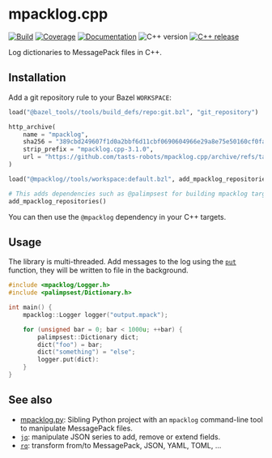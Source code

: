 # mpacklog.cpp

[![Build](https://img.shields.io/github/actions/workflow/status/tasts-robots/mpacklog.cpp/bazel.yml?branch=main)](https://github.com/tasts-robots/mpacklog.cpp/actions)
[![Coverage](https://coveralls.io/repos/github/tasts-robots/mpacklog.cpp/badge.svg?branch=main)](https://coveralls.io/github/tasts-robots/mpacklog.cpp?branch=main)
[![Documentation](https://img.shields.io/badge/docs-online-brightgreen?logo=read-the-docs&style=flat)](https://scaron.info/doc/mpacklog.cpp/)
![C++ version](https://img.shields.io/badge/C++-17/20-blue.svg?style=flat)
[![C++ release](https://img.shields.io/github/v/release/tasts-robots/mpacklog.cpp.svg?sort=semver)](https://github.com/tasts-robots/mpacklog.cpp/releases)

Log dictionaries to MessagePack files in C++.

## Installation

Add a git repository rule to your Bazel ``WORKSPACE``:

```python
load("@bazel_tools//tools/build_defs/repo:git.bzl", "git_repository")

http_archive(
    name = "mpacklog",
    sha256 = "389cbd249607f1d0a2bbf6d11cbf0690604966e29a8e75e50160cf0faab068c7",
    strip_prefix = "mpacklog.cpp-3.1.0",
    url = "https://github.com/tasts-robots/mpacklog.cpp/archive/refs/tags/v3.1.0.tar.gz",
)

load("@mpacklog//tools/workspace:default.bzl", add_mpacklog_repositories = "add_default_repositories")

# This adds dependencies such as @palimpsest for building mpacklog targets
add_mpacklog_repositories()
```

You can then use the ``@mpacklog`` dependency in your C++ targets.

## Usage

The library is multi-threaded. Add messages to the log using the [`put`](https://scaron.info/doc/mpacklog/classmpacklog_1_1Logger.html#af0c278a990b1275b306e89013bb1fac6) function, they will be written to file in the background.

```cpp
#include <mpacklog/Logger.h>
#include <palimpsest/Dictionary.h>

int main() {
    mpacklog::Logger logger("output.mpack");

    for (unsigned bar = 0; bar < 1000u; ++bar) {
        palimpsest::Dictionary dict;
        dict("foo") = bar;
        dict("something") = "else";
        logger.put(dict):
    }
}
```

## See also

* [mpacklog.py](https://github.com/tasts-robots/mpacklog.py): Sibling Python project with an `mpacklog` command-line tool to manipulate MessagePack files.
* [`jq`](https://github.com/stedolan/jq): manipulate JSON series to add, remove or extend fields.
* [`rq`](https://github.com/dflemstr/rq): transform from/to MessagePack, JSON, YAML, TOML, ...
